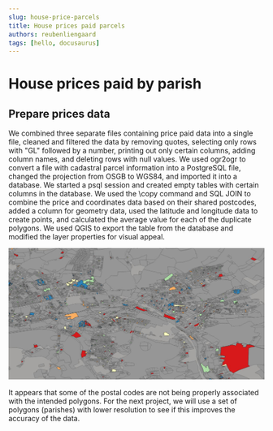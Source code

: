 ```yaml
---
slug: house-price-parcels
title: House prices paid parcels
authors: reubenliengaard
tags: [hello, docusaurus]
---
```


# House prices paid by parish


## Prepare prices data

We combined three separate files containing price paid data into a single file, cleaned and filtered the data by removing quotes, selecting only rows with "GL" followed by a number, printing out only certain columns, adding column names, and deleting rows with null values. We used ogr2ogr to convert a file with cadastral parcel information into a PostgreSQL file, changed the projection from OSGB to WGS84, and imported it into a database. We started a psql session and created empty tables with certain columns in the database. We used the \copy command and SQL JOIN to combine the price and coordinates data based on their shared postcodes, added a column for geometry data, used the latitude and longitude data to create points, and calculated the average value for each of the duplicate polygons. We used QGIS to export the table from the database and modified the layer properties for visual appeal.


![Docusaurus Plushie](/img/price-paid-parcel.jpg)

It appears that some of the postal codes are not being properly associated with the intended polygons. For the next project, we will use a set of polygons (parishes) with lower resolution to see if this improves the accuracy of the data.